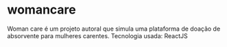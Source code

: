 # womancare
Woman care é um projeto autoral que simula uma plataforma de doação de absorvente para mulheres carentes. 
Tecnologia usada: ReactJS
